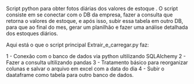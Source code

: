 
Script python para obter fotos diárias dos valores de estoque . O script consiste em se conectar com o DB da empresa, fazer a consulta que retorna o valores de estoque, e após isso, subir essa tabela em outro DB, para que ao final do mes, gerar um planilhão e fazer uma análise detalhada dos estoques diários.

Aqui está o que o script principal Extrair_e_carregar.py faz:

1 - Conexão com o banco de dados via python ultilizando SQLAlchemy
2 - Fazer a consulta ultilizando pandas
3 - Tratamento básico para reorganizar colunas e salvar o arquivo em excel com a data do dia
4 - Subir o daataframe como tabela para outro banco de dados.
